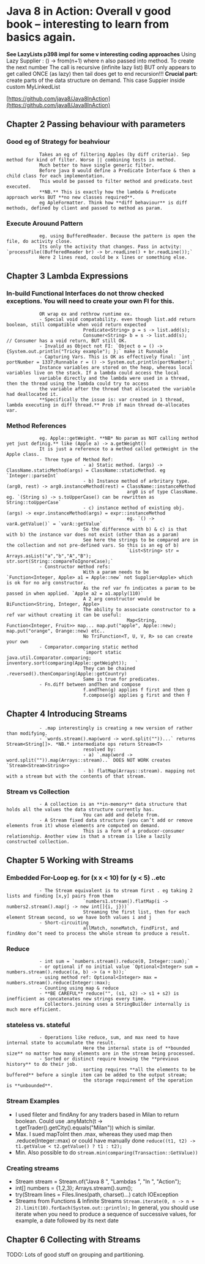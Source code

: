 # Java 8 in Action: Overall v good book – interesting to learn from basics again. 

**See LazyLists p398 impl for some v interesting coding approaches**
                Using Lazy Supplier : () -> from(n+1) where n also passed into method. To create the next number
                The call is recursive (infinite lazy list) BUT only appears to get called ONCE (as lazy) then tail does get to end recursion!!!
                **Crucial part:** create parts of the data structure on demand. This case Suppier inside custom MyLinkedList

[https://github.com/java8/Java8InAction](https://github.com/java8/Java8InAction)

## Chapter 2 Passing behaviour with parameters

### Good eg of Strategy for beahviour
                Takes an eg of filtering Apples (by diff criteria). Sep method for kind of filter. Worse || combining tests in method.
                Much better to have single generic filter.
                Before java 8 would define a Predicate Interface & then a child class for each implementation.
                This would be passed to filter method and predicate.test executed.
                **NB.** This is exactly how the lambda & Predicate approach works BUT **no new classes required**.
                eg ApleFormatter. Think how **diff behaviour** is diff methods, defined by client and passed to method as param.

### Execute Arouund Pattern
                eg. using BufferedReader. Because the pattern is open the file, do activity close. 
                Its only the activity that changes. Pass in actvity: `processFile((BufferedReader br) -> br.readLine() + br.readLine());`
                Here 2 lines read, could be x lines or something else.      
                
## Chapter 3 Lambda Expressions

### In-build Functional Interfaces do not throw checked exceptions. You will need to create your own FI for this.
                OR wrap ex and rethrow runtime ex.
                - Special void compatability. even though list.add return boolean, still compatible when void return expected
                                Predicate<String> p = s -> list.add(s);
                                Consumer<String> b = s -> list.add(s);    // Consumer has a void return, BUT still OK.
                - Invalid as Object not FI: `Object o = () -> {System.out.println("Tricky example"); };` make it Runnable
                - Capturing Vars. This is OK as effectively final: `int portNumber = 1337;Runnable r = () -> System.out.println(portNumber);`
                Instance variables are stored on the heap, whereas local variables live on the stack. If a lambda could access the local 
                variable directly and the lambda were used in a thread, then the thread using the lambda could try to access 
                the variable after the thread that allocated the variable had deallocated it.
                **Specifically the issue is: var created in 1 thread, lambda executing in diff thread.** Prob if main thread de-allocates var.

### Method References
                eg. Apple::getWeight. **NB* No param as NOT calling method yet just definig.** like (Apple a) -> a.getWeight()
                It is just a reference to a method called getWeight in the Apple class.
                - Three type of Method Ref:
                                - a) Static method. (args) -> ClassName.staticMethod(args) = ClassName::staticMethod. eg `Integer::parseInt`
                                - b) Instance method of arbritary type. (arg0, rest) -> arg0.instanceMethod(rest) = ClassName::instanceMethod
                                                arg0 is of type ClassName. eg. `(String s) -> s.toUpperCase() can be rewritten as String::toUpperCase`
                                - c) instance method of existing obj. (args) -> expr.instanceMethod(args) = expr::instanceMethod
                                                eg. `() -> varA.getValue()` = `varA::getValue`
                                So the difference with b) & c) is that with b) the instance var does not exist (other than as a param)
                                See here the strings to be compared are in the collection and not pre-defined vars. So this is an eg of b)
                                                `List<String> str = Arrays.asList("a","b","A","B"); str.sort(String::compareToIgnoreCase);`
                - Constructor method refs:
                                With a param needs to be `Function<Integer, Apple> a1 = Apple::new` not Supplier<Apple> which is ok for no arg constructor.
                                As the ref var fn indicates a param to be passed in when applied. `Apple a2 = a1.apply(110)`
                                A 2 arg constructor would be BiFunction<String, Integer, Apple>
                                The ability to associate constructor to a ref var without creating it can be useful:
                                                Map<String, Function<Integer, Fruit>> map... map.put("apple", Apple::new); map.put("orange", Orange::new) etc..
                                No TriFunction<T, U, V, R> so can create your own
                - Comparator.comparing static method
                                `import static java.util.Comparator.comparing; inventory.sort(comparing(Apple::getWeight));   `
                                They can be chained .reversed().thenComparing(Apple::getCountry) 
                                Same is true for predicates.
                - Fn.diff between andThen and compose
                                f.andThen(g) applies f first and then g
                                f.compose(g) applies g first and then f
                                
## Chapter 4 Introducing Streams            
                - .map interestingly is creating a new version of rather than modifying.
                - `words.stream().map(word -> word.split(""))...` returns Stream<String[]>. *NB.* intermediate ops return Stream<T>
                                resolved by:
                                - a) `.map(word -> word.split("")).map(Arrays::stream)..` DOES NOT WORK creates `Stream<Stream<String>>`
                                - b) flatMap(Arrays::stream). mapping not with a stream but with the contents of that stream.  

### Stream vs Collection
                - A collection is an **in-memory** data structure that holds all the values the data structure currently has.
                                You can add and delete from.
                - A Stream fixed data structure (you can’t add or remove elements from it) whose elements are computed on demand.
                                This is a form of a producer-consumer relationship. Another view is that a stream is like a lazily constructed collection.
                                
## Chapter 5 Working with Streams

### Embedded For-Loop eg. for (x x < 10) for (y < 5) ..etc
                - The Stream equivalent is to stream first . eg taking 2 lists and finding [x,y] pairs from them
                                `numbers1.stream().flatMap(i -> numbers2.stream().map(j -> new int[]{i, j}))`
                                Streaming the first list, then for each element Stream second, so we have both values i and j
                - Short-circuiting
                                allMatch, noneMatch, findFirst, and findAny don’t need to process the whole stream to produce a result.
                                
### Reduce
                - int sum = `numbers.stream().reduce(0, Integer::sum);`
                - or optional if no initial value `Optional<Integer> sum = numbers.stream().reduce((a, b) -> (a + b));`
                - using method ref: Optional<Integer> max = numbers.stream().reduce(Integer::max);
                - Counting using map & reduce
                - **BE CAREFUL** reduce("", (s1, s2) -> s1 + s2) is inefficient as concatenates new strings every time.
                  Collectors.joining uses a StringBuilder internally is much more efficient.
                
### stateless vs. stateful
                - Operations like reduce, sum, and max need to have internal state to accumulate the result.
                                Here the internal state is of **bounded size** no matter how many elements are in the stream being processed.
                - Sorted or distinct require knowing the **previous history** to do their job.
                                sorting requires **all the elements to be buffered** before a single item can be added to the output stream; 
                                the storage requirement of the operation is **unbounded**.
                                
### Stream Examples
  - I used fileter and findAny for any traders based in Milan to return boolean.
    Could use .anyMatch(t -> t.getTrader().getCity().equals("Milan")) which is similar.
  - Max. I sued mapToInt then .max, whereas they used map then .reduce(Integer::max) or could have 
  manually done `reduce((t1, t2) -> t1.getValue < t2.getValue() ? t1 : t2);`
  - Min. Also possible to do `stream.min(comparing(Transaction::GetValue))`

### Creating streams
  - Stream<String> stream = Stream.of("Java 8 ", "Lambdas ", "In ", "Action");
  - int[] numbers = {1,2,3}; Arrays.stream().sum();
  - try(Stream<String> lines = Files.lines(path, charset)...) catch IOException
  - Streams from Functions & Infinite Streams `Stream.iterate(0, n -> n + 2).limit(10).forEach(System.out::println);`
    In general, you should use iterate when you need to produce a sequence of successive values, for example, a date followed by its next date

## Chapter 6 Collecting with Streams
TODO: Lots of good stuff on grouping and partitioning.


